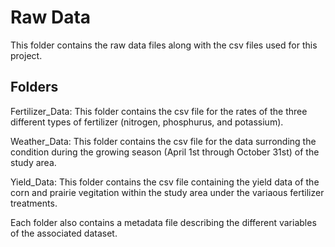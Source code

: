 # Raw Data
This folder contains the raw data files along with the csv files used for this project. 

## Folders

Fertilizer_Data: This folder contains the csv file for the rates of the three different types of fertilizer (nitrogen, phosphurus, and potassium).

Weather_Data: This folder contains the csv file for the data surronding the condition during the growing season (April 1st through October 31st) of the study area. 

Yield_Data: This folder contains the csv file containing the yield data of the corn and prairie vegitation within the study area under the variaous fertilizer treatments. 

Each folder also contains a metadata file describing the different variables of the associated dataset.
